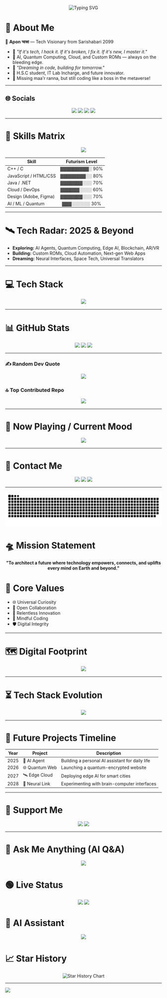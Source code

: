 <!-- Futuristic Animated Header -->
<p align="center">
  <img src="https://readme-typing-svg.demolab.com?font=Fira+Code&size=30&pause=1000&color=00F7FF&center=true&vCenter=true&width=900&lines=👾+Apon+Abba+%7C+Tech+Visionary+%7C+Future+Architect;Coding+the+Future+from+Sarishabari;Exploring+AI%2C+Cloud%2C+and+Beyond!" alt="Typing SVG" />
</p>

# 💫 About Me

🚀 **Apon আব্বা** — Tech Visionary from Sarishabari 2099<br>
- 🧠 _"If it's tech, I hack it. If it's broken, I fix it. If it's new, I master it."_<br>
- 🤖 AI, Quantum Computing, Cloud, and Custom ROMs — always on the bleeding edge.<br>
- 🌌 _"Dreaming in code, building for tomorrow."_<br>
- 🏫 H.S.C student, IT Lab Incharge, and future innovator.<br>
- 🍲 Missing maa'r ranna, but still coding like a boss in the metaverse!

---

## 🌐 Socials
<p align="center">
  <a href="https://facebook.com/aponexe69"><img src="https://img.shields.io/badge/Facebook-1877F2?style=for-the-badge&logo=facebook&logoColor=white"/></a>
  <a href="https://instagram.com/aponexe69"><img src="https://img.shields.io/badge/Instagram-E4405F?style=for-the-badge&logo=instagram&logoColor=white"/></a>
  <a href="https://tiktok.com/@aponexe69"><img src="https://img.shields.io/badge/TikTok-000000?style=for-the-badge&logo=tiktok&logoColor=white"/></a>
  <a href="mailto:apon10080@gmail.com"><img src="https://img.shields.io/badge/Email-D14836?style=for-the-badge&logo=gmail&logoColor=white"/></a>
</p>

---

# 🧬 Skills Matrix
<p align="center">
  <img src="https://skillicons.dev/icons?i=cpp,c,css,html,js,java,dotnet,git,github,figma,photoshop,illustrator,cloudflare,netlify,vercel,gcp,firebase,mssql,apache,canva,windows"/>
</p>

| Skill                | Futurism Level |
|----------------------|:-------------:|
| C++ / C              | ▓▓▓▓▓▓▓▓▓░ 90%|
| JavaScript / HTML/CSS| ▓▓▓▓▓▓▓▓░░ 80%|
| Java / .NET          | ▓▓▓▓▓▓▓░░░ 70%|
| Cloud / DevOps       | ▓▓▓▓▓▓░░░░ 60%|
| Design (Adobe, Figma)| ▓▓▓▓▓▓▓░░░ 70%|
| AI / ML / Quantum    | ▓▓▓░░░░░░ 30%|

---

# 🛰️ Tech Radar: 2025 & Beyond
- **Exploring:** AI Agents, Quantum Computing, Edge AI, Blockchain, AR/VR
- **Building:** Custom ROMs, Cloud Automation, Next-gen Web Apps
- **Dreaming:** Neural Interfaces, Space Tech, Universal Translators

---

# 💻 Tech Stack
<p align="center">
  <img src="https://github-readme-tech-stack.vercel.app/api/cards?title=Tech%20Stack&align=center&titleAlign=center&lineCount=2&username=aponexe69"/>
</p>

---

# 📊 GitHub Stats
<p align="center">
  <img src="https://github-readme-stats.vercel.app/api?username=aponexe69&theme=tokyonight&hide_border=false&include_all_commits=true&count_private=true"/>
  <img src="https://nirzak-streak-stats.vercel.app/?user=aponexe69&theme=tokyonight&hide_border=false"/>
  <img src="https://github-readme-stats.vercel.app/api/top-langs/?username=aponexe69&theme=tokyonight&hide_border=false&layout=compact"/>
</p>

---

### ✍️ Random Dev Quote
<p align="center">
  <img src="https://quotes-github-readme.vercel.app/api?type=horizontal&theme=radical"/>
</p>

### 🔝 Top Contributed Repo
<p align="center">
  <img src="https://github-contributor-stats.vercel.app/api?username=aponexe69&limit=5&theme=tokyonight&combine_all_yearly_contributions=true"/>
</p>

---

# 🤖 Now Playing / Current Mood
<p align="center">
  <img src="https://spotify-github-profile.vercel.app/api/view?uid=31w3w4k2k2k2k2k2k2k2k2k2k2k2k2&cover_image=true&theme=novatorem&show_offline=true&background_color=121212&interchange=true"/>
</p>

---

# 📡 Contact Me
<p align="center">
  <a href="mailto:apon10080@gmail.com"><img src="https://img.shields.io/badge/Email-Contact%20Me-00F7FF?style=for-the-badge&logo=gmail&logoColor=white"/></a>
  <a href="https://facebook.com/aponexe69"><img src="https://img.shields.io/badge/Facebook-Message%20Me-1877F2?style=for-the-badge&logo=facebook&logoColor=white"/></a>
  <a href="https://instagram.com/aponexe69"><img src="https://img.shields.io/badge/Instagram-Connect-E4405F?style=for-the-badge&logo=instagram&logoColor=white"/></a>
</p>

---

<!-- Holographic Animated Banner -->
<p align="center">
  <img src="https://raw.githubusercontent.com/platane/snk/output/github-contribution-grid-snake.svg" alt="holographic snake animation"/>
</p>

# 🛸 Mission Statement
<p align="center"><b>"To architect a future where technology empowers, connects, and uplifts every mind on Earth and beyond."</b></p>

# 🧭 Core Values
- 🌐 Universal Curiosity
- 🤝 Open Collaboration
- 🦾 Relentless Innovation
- 🧘 Mindful Coding
- 🛡️ Digital Integrity

---

# 🗺️ Digital Footprint
<p align="center">
  <img src="https://github-profile-summary-cards.vercel.app/api/cards/profile-details?username=aponexe69&theme=tokyonight"/>
</p>

---

# ⏳ Tech Stack Evolution
<p align="center">
  <img src="https://github-profile-trophy.vercel.app/?username=aponexe69&theme=onestar&column=7"/>
</p>

---

# 🚀 Future Projects Timeline
| Year | Project | Description |
|------|---------|-------------|
| 2025 | 🧠 AI Agent | Building a personal AI assistant for daily life |
| 2026 | 🌐 Quantum Web | Launching a quantum-encrypted website |
| 2027 | 🛰️ Edge Cloud | Deploying edge AI for smart cities |
| 2028 | 🦾 Neural Link | Experimenting with brain-computer interfaces |

---

# 💎 Support Me
<p align="center">
  <a href="https://ko-fi.com/aponexe69"><img src="https://img.shields.io/badge/Buy%20me%20a%20coffee-FF5E5B?style=for-the-badge&logo=ko-fi&logoColor=white"/></a>
  <a href="https://www.buymeacoffee.com/aponexe69"><img src="https://img.shields.io/badge/Support%20me-Buy%20Me%20A%20Coffee-yellow?style=for-the-badge&logo=buy-me-a-coffee&logoColor=white"/></a>
</p>

---

# 🤖 Ask Me Anything (AI Q&A)
<p align="center">
  <a href="https://github.com/aponexe69/aponexe69/issues/new?assignees=&labels=question&template=ask-me-anything.md&title=Ask+Apon"><img src="https://img.shields.io/badge/Ask%20Me%20Anything-AI%20Q%26A-00F7FF?style=for-the-badge&logo=github&logoColor=white"/></a>
</p>

# 🟢 Live Status
<p align="center">
  <img src="https://img.shields.io/badge/Status-Online-brightgreen?style=for-the-badge&logo=livechat&logoColor=white"/>
  <img src="https://img.shields.io/badge/Zen%20Mode-ON-00F7FF?style=for-the-badge&logo=chakraui&logoColor=white"/>
</p>

# 🤖 AI Assistant
<p align="center">
  <a href="https://chat.openai.com/"><img src="https://img.shields.io/badge/Chat%20with%20AI-OpenAI%20GPT-4-00F7FF?style=for-the-badge&logo=openai&logoColor=white"/></a>
</p>

# 📈 Star History
<p align="center">
  <img src="https://api.star-history.com/svg?repos=aponexe69/aponexe69&type=Date" alt="Star History Chart" width="600"/>
</p>

---

[![](https://visitcount.itsvg.in/api?id=aponexe69&icon=0&color=0)](https://visitcount.itsvg.in)

<!-- Proudly created with GPRM ( https://gprm.itsvg.in ) -->
